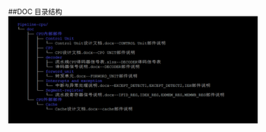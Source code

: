 ##DOC 目录结构
![doc catalogue](https://github.com/NJU-SYS-2016/Pipeline-cpu/blob/master/ref/pic/doc_catalogue.png)